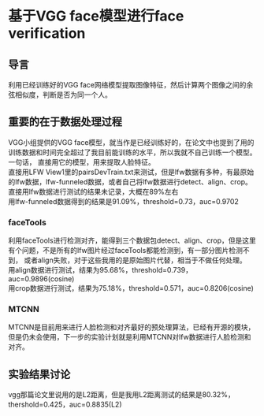 # 基于VGG face模型进行face verification
## 导言  
利用已经训练好的VGG face网络模型提取图像特征，然后计算两个图像之间的余弦相似度，判断是否为同一个人。  
## 重要的在于数据处理过程
VGG小组提供的VGG face模型，就当作是已经训练好的，在论文中也提到了用的训练数据和时间完全超过了我目前能训练的水平，所以我就不自己训练一个模型。一句话，
直接用它的模型，用来提取人脸特征。  
直接用LFW View1里的pairsDevTrain.txt来测试，但是lfw数据有多种，有最原始的lfw数据，lfw-funneled数据，或者自己将lfw数据进行detect、align、crop。  
直接用lfw数据进行测试的结果未记录，大概在89%左右  
用lfw-funneled数据得到的结果是91.09%，threshold=0.73，auc=0.9702  
### faceTools
利用faceTools进行检测对齐，能得到三个数据包detect、align、crop，但是这里有个问题，不是所有的lfw图片经过faceTools都能检测到，有一部分图片检测不到，
或者align失败，对于这些我用的是原始图片代替，相当于不做任何处理。  
用align数据进行测试，结果为95.68%，threshold=0.739，auc=0.9896(cosine)  
用crop数据进行测试，结果为75.18%，threshold=0.571，auc=0.8206(cosine)
### MTCNN
MTCNN是目前用来进行人脸检测和对齐最好的预处理算法，已经有开源的模块，但是仍未会使用，下一步的实验计划就是利用MTCNN对lfw数据进行人脸检测和对齐。  

## 实验结果讨论
vgg那篇论文里说用的是L2距离，但是我用L2距离测试的结果是80.32%，thershold=0.425，auc=0.8835(L2)
